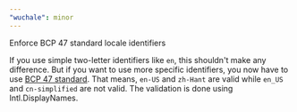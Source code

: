 ```yaml
---
"wuchale": minor
---
```


Enforce BCP 47 standard locale identifiers

If you use simple two-letter identifiers like `en`, this shouldn't make any difference.
But if you want to use more specific identifiers, you now have to use [BCP 47 standard](https://en.wikipedia.org/wiki/IETF_language_tag).
That means, `en-US` and `zh-Hant` are valid while `en_US` and `cn-simplified` are not valid.
The validation is done using Intl.DisplayNames.
